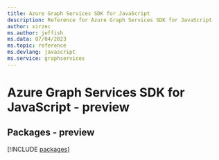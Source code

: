 ```yaml
---
title: Azure Graph Services SDK for JavaScript
description: Reference for Azure Graph Services SDK for JavaScript
author: xirzec
ms.author: jeffish
ms.data: 07/04/2023
ms.topic: reference
ms.devlang: javascript
ms.service: graphservices
---
```

# Azure Graph Services SDK for JavaScript - preview
## Packages - preview
[!INCLUDE [packages](graph-services-index.md)]